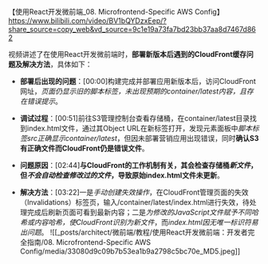 【使用React开发微前端_08. Microfrontend-Specific AWS Config】 https://www.bilibili.com/video/BV1bQYDzxEep/?share_source=copy_web&vd_source=9c1e19a73fa7bd23bb37aa8d7467d862



视频讲述了在使用React开发微前端时，**部署新版本后遇到的CloudFront缓存问题及解决方法**，具体如下：


- **部署后出现的问题**：[00:00]构建完成并部署应用新版本后，访问CloudFront网址，*页面仍显示旧的脚本标签，未出现预期的container/latest内容，且存在错误提示*。
- **调试过程**：[00:51]前往S3管理控制台查看存储桶，在container/latest目录找到index.html文件，通过其Object URL在新标签打开，发现元素面板中*脚本标签src正确显示container/latest*，但因未部署营销应用出现错误，同时**确认S3有正确文件而CloudFront仍是错误文件**。

- **问题原因**：[02:44]**与CloudFront的工作机制有关，其会检查存储桶*新文件*，但*不会自动检查修改过的文件*，导致原始index.html文件未更新**。

- **解决方法**：[03:22]一是*手动创建失效操作*，在CloudFront管理页面的失效（Invalidations）标签页，输入/container/latest/index.html进行失效，待处理完成后刷新页面可看到最新内容；二是*为修改的JavaScript文件赋予不同哈希或内容哈希，使CloudFront识别为新文件*，而*index.html因无唯一标识符易出问题*。
![[_posts/architect/微前端/教程/使用React开发微前端：开发者完全指南/08. Microfrontend-Specific AWS Config/media/33080d9c09b7b53ea1b9a2798c5bc70e_MD5.jpeg]]
